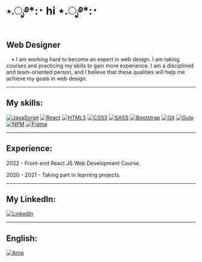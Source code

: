 <h1>⋆.ೃ࿔*:･ hi ⋆.ೃ࿔*:･</h1>

<h2>Web Designer</h2>
<p>
&emsp;• I am working hard to become an expert in web design. I am taking courses and practicing my skills to gain more experience. I am a disciplined and team-oriented person, and I believe that these qualities will help me achieve my goals in web design.
</p>
<hr>
<h2>My skills:</h2>

[![JavaScript](https://img.shields.io/badge/javascript-%23323330.svg?style=for-the-badge&logo=javascript&logoColor=%23F7DF1E)](#)
[![React](https://img.shields.io/badge/react-%2320232a.svg?style=for-the-badge&logo=react&logoColor=%2361DAFB)](#)
[![HTML5](https://img.shields.io/badge/html5-%23E34F26.svg?style=for-the-badge&logo=html5&logoColor=white)](#)
[![CSS3](https://img.shields.io/badge/css3-%231572B6.svg?style=for-the-badge&logo=css3&logoColor=white)](#)
[![SASS](https://img.shields.io/badge/SASS-hotpink.svg?style=for-the-badge&logo=SASS&logoColor=white)](#)
[![Bootstrap](https://img.shields.io/badge/bootstrap-%23563D7C.svg?style=for-the-badge&logo=bootstrap&logoColor=white)](#)
[![Git](https://img.shields.io/badge/git-%23F05033.svg?style=for-the-badge&logo=git&logoColor=white)](#)
[![Gulp](https://img.shields.io/badge/GULP-%23CF4647.svg?style=for-the-badge&logo=gulp&logoColor=white)](#)
[![NPM](https://img.shields.io/badge/NPM-%23CB3837.svg?style=for-the-badge&logo=npm&logoColor=white)](#)
[![Figma](https://img.shields.io/badge/figma-%23F24E1E.svg?style=for-the-badge&logo=figma&logoColor=white)](#)

<hr>
<h2>Experience:</h2>
<p>2022 - Front-end React JS Web Development Course.</p>
<p>2020 - 2021 - Taking part in learning projects.</p>

<hr>
<h2>My LinkedIn:</h2>

[![LinkedIn](https://img.shields.io/badge/linkedin-%230077B5.svg?style=for-the-badge&logo=linkedin&logoColor=white)](https://www.linkedin.com/in/roman-pantiushenko-570184204/)

<hr>
<h2>English:</h2>

[![Amp](https://img.shields.io/badge/Upper%20Intermediate-F16061?style=for-the-badge)](https://www.linkedin.com/feed/update/urn:li:activity:7053058059899666432/)

<!-- <a href="https://www.linkedin.com/feed/update/urn:li:activity:7053058059899666432/">Upper-Intermediate</a> -->
